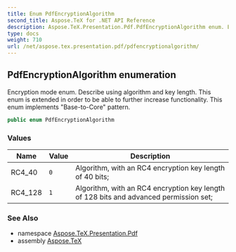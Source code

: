 ```yaml
---
title: Enum PdfEncryptionAlgorithm
second_title: Aspose.TeX for .NET API Reference
description: Aspose.TeX.Presentation.Pdf.PdfEncryptionAlgorithm enum. Encryption mode enum. Describe using algorithm and key length. This enum is extended in order to be able to further increase functionality. This enum implements BasetoCore pattern
type: docs
weight: 710
url: /net/aspose.tex.presentation.pdf/pdfencryptionalgorithm/
---
```

## PdfEncryptionAlgorithm enumeration

Encryption mode enum. Describe using algorithm and key length. This enum is extended in order to be able to further increase functionality. This enum implements "Base-to-Core" pattern.

```csharp
public enum PdfEncryptionAlgorithm
```

### Values

| Name | Value | Description |
| --- | --- | --- |
| RC4_40 | `0` | Algorithm, with an RC4 encryption key length of 40 bits; |
| RC4_128 | `1` | Algorithm, with an RC4 encryption key length of 128 bits and advanced permission set; |

### See Also

* namespace [Aspose.TeX.Presentation.Pdf](../../aspose.tex.presentation.pdf/)
* assembly [Aspose.TeX](../../)


